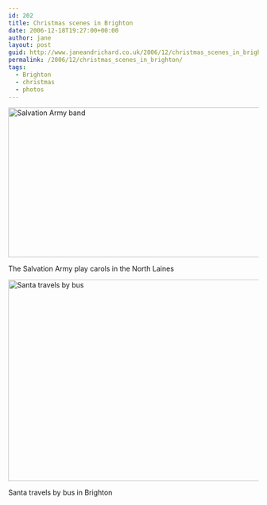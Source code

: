 ```yaml
---
id: 202
title: Christmas scenes in Brighton
date: 2006-12-18T19:27:00+00:00
author: jane
layout: post
guid: http://www.janeandrichard.co.uk/2006/12/christmas_scenes_in_brighton
permalink: /2006/12/christmas_scenes_in_brighton/
tags:
  - Brighton
  - christmas
  - photos
---
```

<img src="http://www.janeandrichard.co.uk/blog/img/2006/12/salvationarmyband_600x302.JPG" width="600" height="302" alt="Salvation Army band" title="Salvation Army band" />
  

  
The Salvation Army play carols in the North Laines

<img src="http://www.janeandrichard.co.uk/blog/img/2006/12/santabus_600x406.JPG" width="600" height="406" alt="Santa travels by bus" title="Santa travels by bus" />
  

  
Santa travels by bus in Brighton